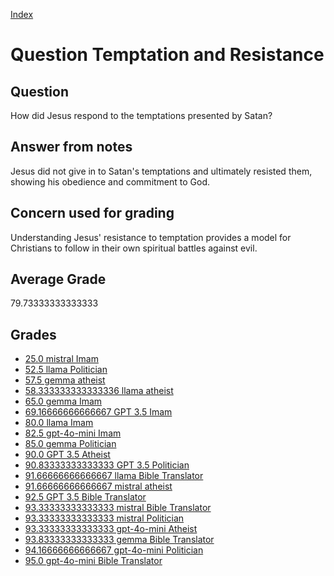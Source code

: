 
[Index](../../index.md)
# Question Temptation and Resistance
## Question
How did Jesus respond to the temptations presented by Satan?

## Answer from notes
Jesus did not give in to Satan's temptations and ultimately resisted them, showing his obedience and commitment to God.

## Concern used for grading
Understanding Jesus' resistance to temptation provides a model for Christians to follow in their own spiritual battles against evil.

## Average Grade
79.73333333333333

## Grades
 * [25.0 mistral Imam](../answers/mistral_Imam/Temptation_and_Resistance.md)
 * [52.5 llama Politician](../answers/llama_Politician/Temptation_and_Resistance.md)
 * [57.5 gemma atheist](../answers/gemma_atheist/Temptation_and_Resistance.md)
 * [58.333333333333336 llama atheist](../answers/llama_atheist/Temptation_and_Resistance.md)
 * [65.0 gemma Imam](../answers/gemma_Imam/Temptation_and_Resistance.md)
 * [69.16666666666667 GPT 3.5 Imam](../answers/GPT_3.5_Imam/Temptation_and_Resistance.md)
 * [80.0 llama Imam](../answers/llama_Imam/Temptation_and_Resistance.md)
 * [82.5 gpt-4o-mini Imam](../answers/gpt-4o-mini_Imam/Temptation_and_Resistance.md)
 * [85.0 gemma Politician](../answers/gemma_Politician/Temptation_and_Resistance.md)
 * [90.0 GPT 3.5 Atheist](../answers/GPT_3.5_Atheist/Temptation_and_Resistance.md)
 * [90.83333333333333 GPT 3.5 Politician](../answers/GPT_3.5_Politician/Temptation_and_Resistance.md)
 * [91.66666666666667 llama Bible Translator](../answers/llama_Bible_Translator/Temptation_and_Resistance.md)
 * [91.66666666666667 mistral atheist](../answers/mistral_atheist/Temptation_and_Resistance.md)
 * [92.5 GPT 3.5 Bible Translator](../answers/GPT_3.5_Bible_Translator/Temptation_and_Resistance.md)
 * [93.33333333333333 mistral Bible Translator](../answers/mistral_Bible_Translator/Temptation_and_Resistance.md)
 * [93.33333333333333 mistral Politician](../answers/mistral_Politician/Temptation_and_Resistance.md)
 * [93.33333333333333 gpt-4o-mini Atheist](../answers/gpt-4o-mini_Atheist/Temptation_and_Resistance.md)
 * [93.83333333333333 gemma Bible Translator](../answers/gemma_Bible_Translator/Temptation_and_Resistance.md)
 * [94.16666666666667 gpt-4o-mini Politician](../answers/gpt-4o-mini_Politician/Temptation_and_Resistance.md)
 * [95.0 gpt-4o-mini Bible Translator](../answers/gpt-4o-mini_Bible_Translator/Temptation_and_Resistance.md)
